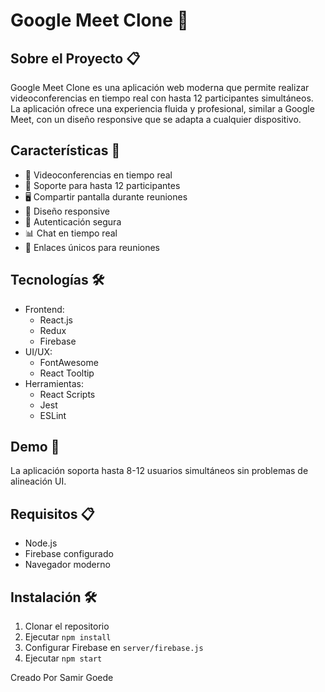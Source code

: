 # Google Meet Clone 🎥

## Sobre el Proyecto 📋

Google Meet Clone es una aplicación web moderna que permite realizar videoconferencias en tiempo real con hasta 12 participantes simultáneos. La aplicación ofrece una experiencia fluida y profesional, similar a Google Meet, con un diseño responsive que se adapta a cualquier dispositivo.

## Características 🚀

- 🎥 Videoconferencias en tiempo real
- 📱 Soporte para hasta 12 participantes
- 🖥️ Compartir pantalla durante reuniones
- 📱 Diseño responsive
- 🔐 Autenticación segura
- 📊 Chat en tiempo real
- 🔗 Enlaces únicos para reuniones

## Tecnologías 🛠️

- Frontend:
  - React.js
  - Redux
  - Firebase
- UI/UX:
  - FontAwesome
  - React Tooltip
- Herramientas:
  - React Scripts
  - Jest
  - ESLint

## Demo 🎯

La aplicación soporta hasta 8-12 usuarios simultáneos sin problemas de alineación UI.

## Requisitos 📋

- Node.js
- Firebase configurado
- Navegador moderno

## Instalación 🛠️

1. Clonar el repositorio
2. Ejecutar `npm install`
3. Configurar Firebase en `server/firebase.js`
4. Ejecutar `npm start`

Creado Por Samir Goede
